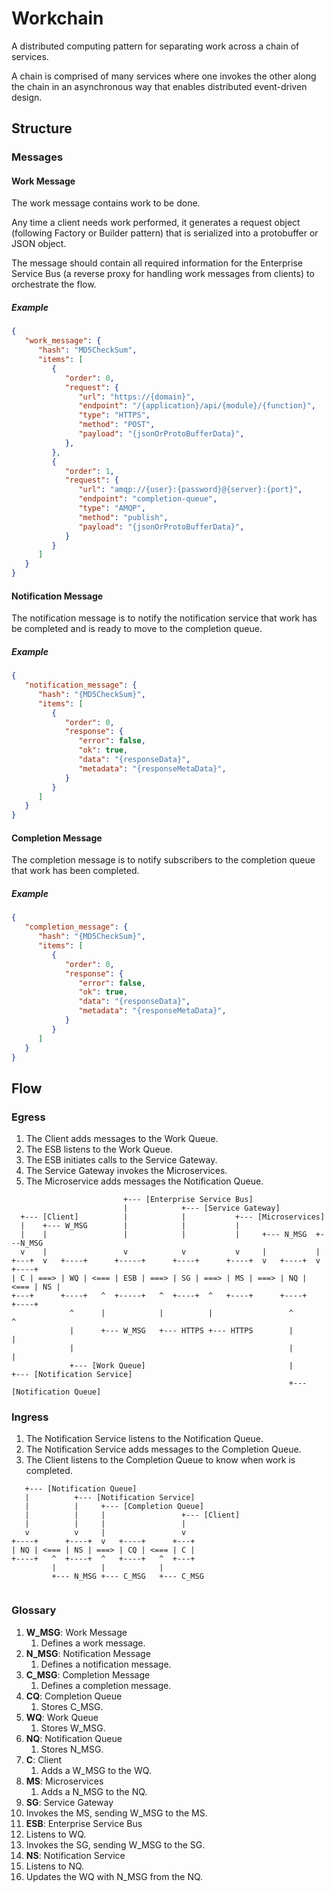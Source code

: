 # Workchain
A distributed computing pattern for separating work across a chain of services.

A chain is comprised of many services where one invokes the other along the chain in an asynchronous way that enables distributed event-driven design.

## Structure

### Messages

#### Work Message
The work message contains work to be done. 

Any time a client needs work performed, it generates a request object (following Factory or Builder pattern) that is serialized into a protobuffer or JSON object. 

The message should contain all required information for the Enterprise Service Bus (a reverse proxy for handling work messages from clients) to orchestrate the flow.

##### Example
```json
{
   "work_message": {
      "hash": "MD5CheckSum",
      "items": [
         {
            "order": 0,
            "request": {
               "url": "https://{domain}",
               "endpoint": "/{application}/api/{module}/{function}",
               "type": "HTTPS",
               "method": "POST",
               "payload": "{jsonOrProtoBufferData}",
            },
         },
         {
            "order": 1,
            "request": {
               "url": "amqp://{user}:{password}@{server}:{port}",
               "endpoint": "completion-queue",
               "type": "AMQP",
               "method": "publish",
               "payload": "{jsonOrProtoBufferData}",
            }
         }
      ]
   }
}
```

#### Notification Message
The notification message is to notify the notification service that work has be completed and is ready to move to the completion queue.

##### Example
```json
{
   "notification_message": {
      "hash": "{MD5CheckSum}",
      "items": [
         {
            "order": 0,
            "response": {
               "error": false,
               "ok": true,
               "data": "{responseData}",
               "metadata": "{responseMetaData}",
            }
         }
      ]
   }
}
```

#### Completion Message
The completion message is to notify subscribers to the completion queue that work has been completed.

##### Example
```json
{
   "completion_message": {
      "hash": "{MD5CheckSum}",
      "items": [
         {
            "order": 0,
            "response": {
               "error": false,
               "ok": true,
               "data": "{responseData}",
               "metadata": "{responseMetaData}",
            }
         }
      ]
   }
}
```

## Flow

### Egress

1. The Client adds messages to the Work Queue.
2. The ESB listens to the Work Queue.
3. The ESB initiates calls to the Service Gateway.
4. The Service Gateway invokes the Microservices.
5. The Microservice adds messages the Notification Queue.

```
                         +--- [Enterprise Service Bus]
                         |            +--- [Service Gateway]
  +--- [Client]          |            |           +--- [Microservices]
  |    +--- W_MSG        |            |           |       
  |    |                 |            |           |     +--- N_MSG  +---N_MSG
  v    |                 v            v           v     |           |
+---+  v   +----+      +-----+      +----+      +----+  v   +----+  v   +----+
| C | ===> | WQ | <=== | ESB | ===> | SG | ===> | MS | ===> | NQ | <=== | NS | 
+---+      +----+   ^  +-----+   ^  +----+  ^   +----+      +----+      +----+
             ^      |            |          |                 ^           ^
             |      +--- W_MSG   +--- HTTPS +--- HTTPS        |           |
             |                                                |           |
             +--- [Work Queue]                                |           +--- [Notification Service]
                                                              +--- [Notification Queue]
```

### Ingress

1. The Notification Service listens to the Notification Queue.
2. The Notification Service adds messages to the Completion Queue.
3. The Client listens to the Completion Queue to know when work is completed.

```
   +--- [Notification Queue]
   |          +--- [Notification Service]
   |          |     +--- [Completion Queue]
   |          |     |                 +--- [Client]
   |          |     |                 | 
   v          v     |                 v     
+----+      +----+  v   +----+      +---+
| NQ | <=== | NS | ===> | CQ | <=== | C |
+----+   ^  +----+  ^   +----+   ^  +---+
         |          |            |
         +--- N_MSG +--- C_MSG   +--- C_MSG
                                      
```
### Glossary
1. **W_MSG**: Work Message
   1. Defines a work message.
2. **N_MSG**: Notification Message
   1. Defines a notification message.
3. **C_MSG**: Completion Message
   1. Defines a completion message.
4. **CQ**: Completion Queue
   1. Stores C_MSG.
5. **WQ**: Work Queue
   1. Stores W_MSG.
6. **NQ**: Notification Queue
   1. Stores N_MSG.
7. **C**: Client
   1. Adds a W_MSG to the WQ.
8. **MS**: Microservices
   1. Adds a N_MSG to the NQ.
9.  **SG**: Service Gateway
   1. Invokes the MS, sending W_MSG to the MS.
10. **ESB**: Enterprise Service Bus
   1. Listens to WQ.
   2. Invokes the SG, sending W_MSG to the SG.
11. **NS**: Notification Service
   1. Listens to NQ.
   2. Updates the WQ with N_MSG from the NQ.
